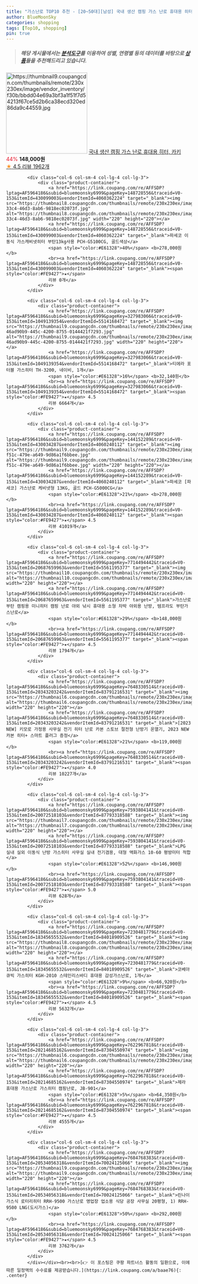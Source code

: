 ```yaml
---
title: "가스난로 TOP10 추천 - [20~50대][남성] 국내 생산 캠핑 가스 난로 휴대용 히터, 카키"
author: BlueMoonSky
categories: shopping
tags: [Top10, shopping]
pin: true
---
```


> ##### 해당 게시물에서는 [**분석도구**](https://itemscout.io/)를 이용하여 **성별**, **연령별** 등의 데이터를 바탕으로 [**상품**](https://link.coupang.com/a/baae76)들을 추천해드리고 있습니다.
<div class="container"><div class="row">
            <div class="col-6 col-sm-4 col-lg-4 col-lg-3">
                <div class="product-container">
                    <a href="https://link.coupang.com/re/AFFSDP?lptag=AF5964186&subid=bluemoonsky6999&pageKey=7672274450&traceid=V0-153&itemId=20470197606&vendorItemId=87561275357" target="_blank"><img src="https://thumbnail9.coupangcdn.com/thumbnails/remote/230x230ex/image/vendor_inventory/f30b/bbdd04e69a3bf3a1f51f7d54213f67ce5d2b6ca38ecd320ed86da9c44559.jpg" alt="https://thumbnail9.coupangcdn.com/thumbnails/remote/230x230ex/image/vendor_inventory/f30b/bbdd04e69a3bf3a1f51f7d54213f67ce5d2b6ca38ecd320ed86da9c44559.jpg" width="220" height="220"></a>
                    <a href="https://link.coupang.com/re/AFFSDP?lptag=AF5964186&subid=bluemoonsky6999&pageKey=7672274450&traceid=V0-153&itemId=20470197606&vendorItemId=87561275357" target="_blank">국내 생산 캠핑 가스 난로 휴대용 히터, 카키</a>
                    <span style="color:#E61328">44%</span> <b>148,000원</b>
                    <br><a href="https://link.coupang.com/re/AFFSDP?lptag=AF5964186&subid=bluemoonsky6999&pageKey=7672274450&traceid=V0-153&itemId=20470197606&vendorItemId=87561275357" target="_blank"><span style="color:#FE9427">★</span> 4.5
                    리뷰 1962개</a>
                </div>
            </div>
            
            <div class="col-6 col-sm-4 col-lg-4 col-lg-3">
                <div class="product-container">
                    <a href="https://link.coupang.com/re/AFFSDP?lptag=AF5964186&subid=bluemoonsky6999&pageKey=148728556&traceid=V0-153&itemId=430099003&vendorItemId=4060362224" target="_blank"><img src="https://thumbnail8.coupangcdn.com/thumbnails/remote/230x230ex/image/vendor_inventory/images/2018/10/24/15/4/1a3ee4de-33c4-46d3-8ab6-9818ec02073f.jpg" alt="https://thumbnail8.coupangcdn.com/thumbnails/remote/230x230ex/image/vendor_inventory/images/2018/10/24/15/4/1a3ee4de-33c4-46d3-8ab6-9818ec02073f.jpg" width="220" height="220"></a>
                    <a href="https://link.coupang.com/re/AFFSDP?lptag=AF5964186&subid=bluemoonsky6999&pageKey=148728556&traceid=V0-153&itemId=430099003&vendorItemId=4060362224" target="_blank">파세코 이동식 가스캐비넷히터 부탄13kg사용 PCH-G5100CG, 골드색상</a>
                    <span style="color:#E61328">40%</span> <b>278,000원</b>
                    <br><a href="https://link.coupang.com/re/AFFSDP?lptag=AF5964186&subid=bluemoonsky6999&pageKey=148728556&traceid=V0-153&itemId=430099003&vendorItemId=4060362224" target="_blank"><span style="color:#FE9427">★</span> 
                    리뷰 0개</a>
                </div>
            </div>
            
            <div class="col-6 col-sm-4 col-lg-4 col-lg-3">
                <div class="product-container">
                    <a href="https://link.coupang.com/re/AFFSDP?lptag=AF5964186&subid=bluemoonsky6999&pageKey=327983066&traceid=V0-153&itemId=1049139354&vendorItemId=5514168472" target="_blank"><img src="https://thumbnail9.coupangcdn.com/thumbnails/remote/230x230ex/image/retail/images/2982842114034522-46ad90b9-445c-4200-8755-0144421f7293.jpg" alt="https://thumbnail9.coupangcdn.com/thumbnails/remote/230x230ex/image/retail/images/2982842114034522-46ad90b9-445c-4200-8755-0144421f7293.jpg" width="220" height="220"></a>
                    <a href="https://link.coupang.com/re/AFFSDP?lptag=AF5964186&subid=bluemoonsky6999&pageKey=327983066&traceid=V0-153&itemId=1049139354&vendorItemId=5514168472" target="_blank">티에라 포터블 가스히터 TH-3200, 네이비, 1개</a>
                    <span style="color:#E61328">16%</span> <b>32,140원</b>
                    <br><a href="https://link.coupang.com/re/AFFSDP?lptag=AF5964186&subid=bluemoonsky6999&pageKey=327983066&traceid=V0-153&itemId=1049139354&vendorItemId=5514168472" target="_blank"><span style="color:#FE9427">★</span> 4.5
                    리뷰 6664개</a>
                </div>
            </div>
            
            <div class="col-6 col-sm-4 col-lg-4 col-lg-3">
                <div class="product-container">
                    <a href="https://link.coupang.com/re/AFFSDP?lptag=AF5964186&subid=bluemoonsky6999&pageKey=144152289&traceid=V0-153&itemId=430034287&vendorItemId=4060240112" target="_blank"><img src="https://thumbnail9.coupangcdn.com/thumbnails/remote/230x230ex/image/vendor_inventory/images/2018/10/24/14/3/8846dd73-f51c-479e-a649-9d86a1f6bbee.jpg" alt="https://thumbnail9.coupangcdn.com/thumbnails/remote/230x230ex/image/vendor_inventory/images/2018/10/24/14/3/8846dd73-f51c-479e-a649-9d86a1f6bbee.jpg" width="220" height="220"></a>
                    <a href="https://link.coupang.com/re/AFFSDP?lptag=AF5964186&subid=bluemoonsky6999&pageKey=144152289&traceid=V0-153&itemId=430034287&vendorItemId=4060240112" target="_blank">파세코 [파세코] 가스난로 케비넷형 13KG, 골드 PCH-G5000CG</a>
                    <span style="color:#E61328">21%</span> <b>278,000원</b>
                    <br><a href="https://link.coupang.com/re/AFFSDP?lptag=AF5964186&subid=bluemoonsky6999&pageKey=144152289&traceid=V0-153&itemId=430034287&vendorItemId=4060240112" target="_blank"><span style="color:#FE9427">★</span> 4.5
                    리뷰 41019개</a>
                </div>
            </div>
            
            <div class="col-6 col-sm-4 col-lg-4 col-lg-3">
                <div class="product-container">
                    <a href="https://link.coupang.com/re/AFFSDP?lptag=AF5964186&subid=bluemoonsky6999&pageKey=7714494442&traceid=V0-153&itemId=20687659963&vendorItemId=5561195377" target="_blank"><img src="https://thumbnail10.coupangcdn.com/thumbnails/remote/230x230ex/image/vendor_inventory/dd2f/4815d6fc0ec966b37d090cffbbf75dccffe722497306777d766899f10f05.jpg" alt="https://thumbnail10.coupangcdn.com/thumbnails/remote/230x230ex/image/vendor_inventory/dd2f/4815d6fc0ec966b37d090cffbbf75dccffe722497306777d766899f10f05.jpg" width="220" height="220"></a>
                    <a href="https://link.coupang.com/re/AFFSDP?lptag=AF5964186&subid=bluemoonsky6999&pageKey=7714494442&traceid=V0-153&itemId=20687659963&vendorItemId=5561195377" target="_blank">가스난로 부탄 캠핑용 미니히터 캠핑 난로 야외 낚시 휴대용 소형 차박 야외용 난방, 템프라도 부탄가스난로</a>
                    <span style="color:#E61328">29%</span> <b>148,000원</b>
                    <br><a href="https://link.coupang.com/re/AFFSDP?lptag=AF5964186&subid=bluemoonsky6999&pageKey=7714494442&traceid=V0-153&itemId=20687659963&vendorItemId=5561195377" target="_blank"><span style="color:#FE9427">★</span> 4.5
                    리뷰 1794개</a>
                </div>
            </div>
            
            <div class="col-6 col-sm-4 col-lg-4 col-lg-3">
                <div class="product-container">
                    <a href="https://link.coupang.com/re/AFFSDP?lptag=AF5964186&subid=bluemoonsky6999&pageKey=7648330514&traceid=V0-153&itemId=20343203242&vendorItemId=83791216531" target="_blank"><img src="https://thumbnail6.coupangcdn.com/thumbnails/remote/230x230ex/image/vendor_inventory/f2a5/1458b568764413fcb16c0370b3d566a833b4c3308ce0aa3c31f6da7c9196.jpg" alt="https://thumbnail6.coupangcdn.com/thumbnails/remote/230x230ex/image/vendor_inventory/f2a5/1458b568764413fcb16c0370b3d566a833b4c3308ce0aa3c31f6da7c9196.jpg" width="220" height="220"></a>
                    <a href="https://link.coupang.com/re/AFFSDP?lptag=AF5964186&subid=bluemoonsky6999&pageKey=7648330514&traceid=V0-153&itemId=20343203242&vendorItemId=83791216531" target="_blank">[2023 NEW] 키모로 가정용 사무실 전기 히터 난로 카본 스토브 절전형 난방기 온열기, 2023 NEW 카본 히터+ 스마트 플러그 증정</a>
                    <span style="color:#E61328">21%</span> <b>119,000원</b>
                    <br><a href="https://link.coupang.com/re/AFFSDP?lptag=AF5964186&subid=bluemoonsky6999&pageKey=7648330514&traceid=V0-153&itemId=20343203242&vendorItemId=83791216531" target="_blank"><span style="color:#FE9427">★</span> 4.0
                    리뷰 10227개</a>
                </div>
            </div>
            
            <div class="col-6 col-sm-4 col-lg-4 col-lg-3">
                <div class="product-container">
                    <a href="https://link.coupang.com/re/AFFSDP?lptag=AF5964186&subid=bluemoonsky6999&pageKey=7593804141&traceid=V0-153&itemId=20072518103&vendorItemId=87793318588" target="_blank"><img src="https://thumbnail7.coupangcdn.com/thumbnails/remote/230x230ex/image/vendor_inventory/0d4a/ba44c1450d4f48686578bf6317f349e827c4b1b4e2cba8cb48a43e89668e.jpg" alt="https://thumbnail7.coupangcdn.com/thumbnails/remote/230x230ex/image/vendor_inventory/0d4a/ba44c1450d4f48686578bf6317f349e827c4b1b4e2cba8cb48a43e89668e.jpg" width="220" height="220"></a>
                    <a href="https://link.coupang.com/re/AFFSDP?lptag=AF5964186&subid=bluemoonsky6999&pageKey=7593804141&traceid=V0-153&itemId=20072518103&vendorItemId=87793318588" target="_blank">LPG 실내 실외 이동식 난방 가스히터 사무실 실내 전기겸용, 대형 액화가스 10-60 평방미터 적합</a>
                    <span style="color:#E61328">52%</span> <b>146,900원</b>
                    <br><a href="https://link.coupang.com/re/AFFSDP?lptag=AF5964186&subid=bluemoonsky6999&pageKey=7593804141&traceid=V0-153&itemId=20072518103&vendorItemId=87793318588" target="_blank"><span style="color:#FE9427">★</span> 5.0
                    리뷰 628개</a>
                </div>
            </div>
            
            <div class="col-6 col-sm-4 col-lg-4 col-lg-3">
                <div class="product-container">
                    <a href="https://link.coupang.com/re/AFFSDP?lptag=AF5964186&subid=bluemoonsky6999&pageKey=7230481779&traceid=V0-153&itemId=18345655532&vendorItemId=84018909526" target="_blank"><img src="https://thumbnail8.coupangcdn.com/thumbnails/remote/230x230ex/image/vendor_inventory/b087/951df45cb3ef057f143fa565c3766f6a7af8be3df424c7377cbafcf51c5c.jpg" alt="https://thumbnail8.coupangcdn.com/thumbnails/remote/230x230ex/image/vendor_inventory/b087/951df45cb3ef057f143fa565c3766f6a7af8be3df424c7377cbafcf51c5c.jpg" width="220" height="220"></a>
                    <a href="https://link.coupang.com/re/AFFSDP?lptag=AF5964186&subid=bluemoonsky6999&pageKey=7230481779&traceid=V0-153&itemId=18345655532&vendorItemId=84018909526" target="_blank">코베아 큐빅 가스히터 KGH-2010 스테인리스바디 휴대용 감성가스난로, 1개</a>
                    <span style="color:#E61328">9%</span> <b>66,920원</b>
                    <br><a href="https://link.coupang.com/re/AFFSDP?lptag=AF5964186&subid=bluemoonsky6999&pageKey=7230481779&traceid=V0-153&itemId=18345655532&vendorItemId=84018909526" target="_blank"><span style="color:#FE9427">★</span> 4.5
                    리뷰 5632개</a>
                </div>
            </div>
            
            <div class="col-6 col-sm-4 col-lg-4 col-lg-3">
                <div class="product-container">
                    <a href="https://link.coupang.com/re/AFFSDP?lptag=AF5964186&subid=bluemoonsky6999&pageKey=7622967818&traceid=V0-153&itemId=20214685162&vendorItemId=87304550974" target="_blank"><img src="https://thumbnail6.coupangcdn.com/thumbnails/remote/230x230ex/image/vendor_inventory/f46d/78a9f24c8127136ec1b72fe23a86e63172e63d248b3ddf510678192581aa.png" alt="https://thumbnail6.coupangcdn.com/thumbnails/remote/230x230ex/image/vendor_inventory/f46d/78a9f24c8127136ec1b72fe23a86e63172e63d248b3ddf510678192581aa.png" width="220" height="220"></a>
                    <a href="https://link.coupang.com/re/AFFSDP?lptag=AF5964186&subid=bluemoonsky6999&pageKey=7622967818&traceid=V0-153&itemId=20214685162&vendorItemId=87304550974" target="_blank">제라 휴대용 가스난로 가스히터 캠핑난로, JB-901</a>
                    <span style="color:#E61328">5%</span> <b>64,350원</b>
                    <br><a href="https://link.coupang.com/re/AFFSDP?lptag=AF5964186&subid=bluemoonsky6999&pageKey=7622967818&traceid=V0-153&itemId=20214685162&vendorItemId=87304550974" target="_blank"><span style="color:#FE9427">★</span> 4.5
                    리뷰 4555개</a>
                </div>
            </div>
            
            <div class="col-6 col-sm-4 col-lg-4 col-lg-3">
                <div class="product-container">
                    <a href="https://link.coupang.com/re/AFFSDP?lptag=AF5964186&subid=bluemoonsky6999&pageKey=7684768383&traceid=V0-153&itemId=20534056318&vendorItemId=70024125066" target="_blank"><img src="https://thumbnail9.coupangcdn.com/thumbnails/remote/230x230ex/image/vendor_inventory/580b/8c01d396e6a645a4ea2ff03ab884194d89c5a1f1d2272581cb32fc366a35.jpg" alt="https://thumbnail9.coupangcdn.com/thumbnails/remote/230x230ex/image/vendor_inventory/580b/8c01d396e6a645a4ea2ff03ab884194d89c5a1f1d2272581cb32fc366a35.jpg" width="220" height="220"></a>
                    <a href="https://link.coupang.com/re/AFFSDP?lptag=AF5964186&subid=bluemoonsky6999&pageKey=7684768383&traceid=V0-153&itemId=20534056318&vendorItemId=70024125066" target="_blank">린나이 가스식 로터리히터 RRH-9500 가스난로 영업장 업소용 식당 공장 사무실 20평형, 1) RRH-9500 LNG(도시가스)</a>
                    <span style="color:#E61328">50%</span> <b>292,000원</b>
                    <br><a href="https://link.coupang.com/re/AFFSDP?lptag=AF5964186&subid=bluemoonsky6999&pageKey=7684768383&traceid=V0-153&itemId=20534056318&vendorItemId=70024125066" target="_blank"><span style="color:#FE9427">★</span> 4.5
                    리뷰 3762개</a>
                </div>
            </div>
            </div></div><br><br>[👉 이 포스팅은 쿠팡 파트너스 활동의 일환으로, 이에 따른 일정액의 수수료를 제공받습니다.](https://link.coupang.com/a/baae76){: .center}